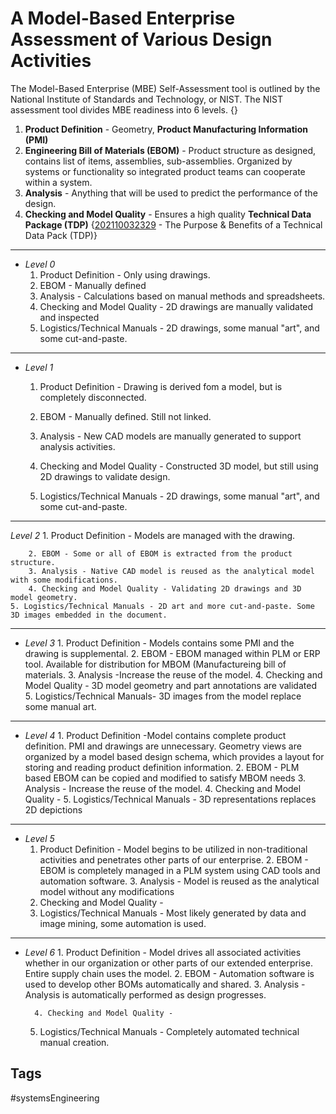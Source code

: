 # A Model-Based Enterprise Assessment of Various Design Activities  

The Model-Based Enterprise (MBE) Self-Assessment tool is outlined by the National Institute of Standards and Technology, or NIST. The NIST assessment tool divides MBE readiness into 6 levels. {}

1. **Product Definition** - Geometry, **Product Manufacturing Information (PMI)**
2. **Engineering Bill of Materials (EBOM)** - Product structure as designed, contains list of items, assemblies, sub-assemblies. Organized by systems or functionality so integrated product teams can cooperate within a system.
3. **Analysis** - Anything that will be used to predict the performance of the design.
4. **Checking and Model Quality** - Ensures a high quality **Technical Data Package (TDP)**
{[202110032329](../202110032329) - The Purpose & Benefits of a Technical Data Pack (TDP)}

---
* *Level 0*
	1. Product Definition - Only using drawings.
	2. EBOM - Manually defined
	3. Analysis - Calculations based on manual methods and spreadsheets.
	4. Checking and Model Quality - 2D drawings are manually validated and inspected
	5. Logistics/Technical Manuals - 2D drawings, some manual "art", and some cut-and-paste.
---
* *Level 1*
	1. Product Definition - Drawing is derived fom a model, but is completely disconnected.
 
	2. EBOM - Manually defined. Still not linked.
	3. Analysis - New CAD models are manually generated to support analysis activities.
	4. Checking and Model Quality - Constructed 3D model, but still using 2D drawings to validate design.
	5. Logistics/Technical Manuals - 2D drawings, some manual "art", and some cut-and-paste.

---
*Level 2*
        1. Product Definition - Models are managed with the drawing.

        2. EBOM - Some or all of EBOM is extracted from the product structure.
        3. Analysis - Native CAD model is reused as the analytical model with some modifications.
        4. Checking and Model Quality - Validating 2D drawings and 3D model geometry.
	5. Logistics/Technical Manuals - 2D art and more cut-and-paste. Some 3D images embedded in the document.
---
* *Level 3*
        1. Product Definition - Models contains some PMI and the drawing is supplemental.
        2. EBOM - EBOM managed within PLM or ERP tool. Available for distribution for MBOM (Manufactureing bill of materials.
        3. Analysis -Increase the reuse of the model.
        4. Checking and Model Quality - 3D model geometry and part annotations are validated
	5. Logistics/Technical Manuals- 3D images from the model replace some manual art.
---
* *Level 4*
        1. Product Definition -Model contains complete product definition. PMI and drawings are unnecessary. Geometry views are organized by a model based design schema, which provides a layout for storing and reading product definition information.
        2. EBOM - PLM based EBOM can be copied and modified to satisfy MBOM needs
        3. Analysis -  Increase the reuse of the model.
	4. Checking and Model Quality -
	5. Logistics/Technical Manuals - 3D representations replaces 2D depictions
---
* *Level 5*        
	1. Product Definition - Model begins to be utilized in non-traditional activities and penetrates other parts of our enterprise.
        2. EBOM - EBOM is completely managed in a PLM system using CAD tools and automation software.
        3. Analysis - Model is reused as the analytical model without any modifications
	4. Checking and Model Quality -
	5. Logistics/Technical Manuals - Most likely generated by data and image mining, some automation is used.
---
* *Level 6*
        1. Product Definition - Model drives all associated activities whether in our organization or other parts of our extended enterprise. Entire supply chain uses the model.
        2. EBOM - Automation software is used to develop other BOMs automatically and shared.
        3. Analysis - Analysis is automatically performed as design progresses.

        4. Checking and Model Quality -
	5. Logistics/Technical Manuals - Completely automated technical manual creation.

## Tags
#systemsEngineering
